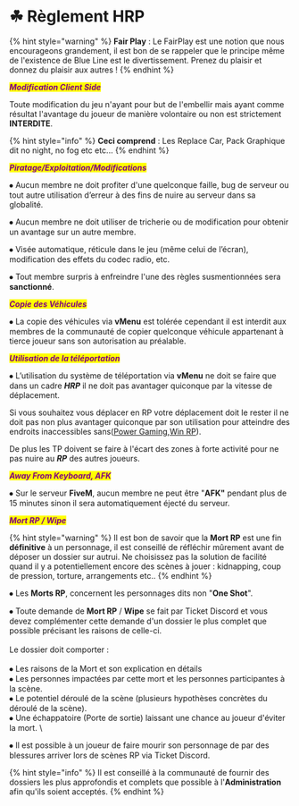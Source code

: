# ☘ Règlement HRP

{% hint style="warning" %}
**Fair Play** : Le FairPlay est une notion que nous encourageons grandement, il est bon de se rappeler que le principe même de l'existence de Blue Line est le divertissement. Prenez du plaisir et donnez du plaisir aux autres !&#x20;
{% endhint %}



_<mark style="color:purple;">**Modification Client Side**</mark>_



Toute modification du jeu n'ayant pour but de l'embellir mais ayant comme résultat l'avantage du joueur de manière volontaire ou non est strictement **INTERDITE**.&#x20;

{% hint style="info" %}
**Ceci comprend** : Les Replace Car, Pack Graphique dit no night, no fog etc etc...
{% endhint %}



_<mark style="color:purple;">**Piratage/Exploitation/Modifications**</mark>_



⦁ Aucun membre ne doit profiter d'une quelconque faille, bug de serveur ou tout autre utilisation d’erreur à des fins de nuire au serveur dans sa globalité.&#x20;

⦁ Aucun membre ne doit utiliser de tricherie ou de modification pour obtenir un avantage sur un autre membre.

⦁ Visée automatique, réticule dans le jeu (même celui de l’écran), modification des effets du codec radio, etc.

⦁ Tout membre surpris à enfreindre l'une des règles susmentionnées sera **sanctionné**.



_<mark style="color:purple;">**Copie des Véhicules**</mark>_



⦁ La copie des véhicules via **vMenu** est tolérée cependant il est interdit aux membres de la communauté de copier quelconque véhicule appartenant à tierce joueur sans son autorisation au préalable.



_<mark style="color:purple;">**Utilisation de la téléportation**</mark>_



⦁ L’utilisation du système de téléportation via **vMenu** ne doit se faire que dans un cadre _**HRP**_ il ne doit pas avantager quiconque par la vitesse de déplacement.

Si vous souhaitez vous déplacer en RP votre déplacement doit le rester il ne doit pas non plus avantager quiconque par son utilisation pour atteindre des endroits inaccessibles sans([Power Gaming](../../../../../reglement/reglement/five-m/politiques-en-matiere-de-jeux-de-role/powergaming.md),[Win RP](../../../../../reglement/reglement/five-m/politiques-en-matiere-de-jeux-de-role/win-rp.md)).&#x20;

De plus les TP doivent se faire à l'écart des zones à forte activité pour ne pas nuire au _**RP**_ des autres joueurs.



_<mark style="color:purple;">**Away From Keyboard, AFK**</mark>_



⦁ Sur le serveur **FiveM**, aucun membre ne peut être "**AFK"** pendant plus de 15 minutes sinon il sera automatiquement éjecté du serveur.&#x20;



_<mark style="color:purple;">**Mort RP / Wipe**</mark>_



{% hint style="warning" %}
Il est bon de savoir que la **Mort RP** est une fin **définitive** à un personnage, il est conseillé de réfléchir mûrement avant de déposer un dossier sur autrui. Ne choisissez pas la solution de facilité quand il y a potentiellement encore des scènes à jouer : kidnapping, coup de pression, torture, arrangements etc..
{% endhint %}

⦁ Les **Morts RP**, concernent les personnages dits non "**One Shot**".&#x20;

⦁ Toute demande de **Mort RP** / **Wipe** se fait par Ticket Discord et vous devez complémenter cette demande d'un dossier le plus complet que possible précisant les raisons de celle-ci.\
\
Le dossier doit comporter : \
\
&#x20;⦁ Les raisons de la Mort et son explication en détails \
&#x20;⦁ Les personnes impactées par cette mort et les personnes participantes à la scène. \
&#x20;⦁ Le potentiel déroulé de la scène (plusieurs hypothèses concrètes du déroulé de la scène).\
&#x20;⦁ Une échappatoire (Porte de sortie) laissant une chance au joueur d'éviter la mort. \


⦁ Il est possible à un joueur de faire mourir son personnage de par des blessures arriver lors de scènes RP via Ticket Discord.

{% hint style="info" %}
Il est conseillé à la communauté de fournir des dossiers les plus approfondis et complets que possible à l'**Administration** afin qu'ils soient acceptés.
{% endhint %}
